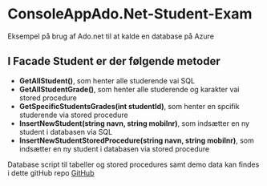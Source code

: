 # ConsoleAppAdo.Net-Student-Exam
Eksempel på brug af Ado.net til at kalde en database på Azure

## I Facade Student er der følgende metoder
* **GetAllStudent()**, som henter alle studerende vai SQL
* **GetAllStudentGrade()**, som henter alle studerende og karakter vai stored procedure
* **GetSpecificStudentsGrades(int studentId)**, som henter en spcifik studerende via stored procedure
* **InsertNewStudent(string navn, string mobilnr)**, som indsætter en ny student i databasen via SQL
* **InsertNewStudentStoredProcedure(string navn, string mobilnr)**, som indsætter en ny student i databasen via stored procedure

Database script til tabeller og stored procedures samt demo data kan findes i dette gitHub repo
[GitHub](https://github.com/MartinKierkegaard/StudentExamDB)


